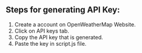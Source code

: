 ## Steps for generating API Key:

1. Create a account on OpenWeatherMap Website.
2. Click on API keys tab.
3. Copy the API key that is generated.
4. Paste the key in script.js file.
